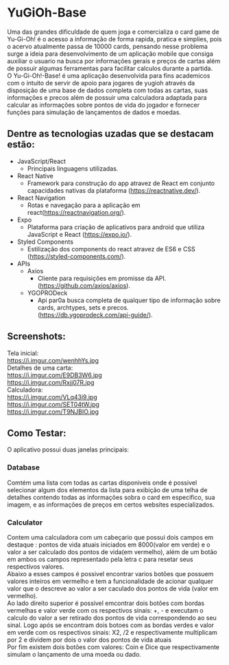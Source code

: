 # YuGiOh-Base

Uma das grandes dificuldade de quem joga e comercializa o card game de Yu-Gi-Oh! é o acesso a informação de forma rapida, pratica e simplies, pois o acervo atualmente passa de 10000 cards, pensando nesse problema surge a ideia para desenvolvimento de um aplicação mobile que consiga auxiliar o usuario na busca por informações gerais e preços de cartas além de possuir algumas ferramentas para facilitar calculos durante a partida.  
O Yu-Gi-Oh!-Base! é uma aplicação desenvolvida para fins academicos  com o intuito de servir de apoio para jogares de yugioh através da disposição de uma base de dados completa com todas as cartas, suas informações e precos além de possuir uma calculadora adaptada para calcular as informações sobre pontos de vida do jogador e fornecer funções para simulação de lançamentos de dados e moedas.


## Dentre as tecnologias uzadas que se destacam estão:

- JavaScript/React
  - Principais linguagens utilizadas.
- React Native
  - Framework para construção do app atravez de React em conjunto capacidades nativas da plataforma (https://reactnative.dev/).
- React Navigation
  - Rotas e navegação para a aplicação em react(https://reactnavigation.org/).
- Expo
  - Plataforma para criação de aplicativos para android que utiliza JavaScript e React (https://expo.io/).
- Styled Components
  - Estilização dos components do react atravez de ES6 e CSS (https://styled-components.com/).
- APIs
  - Axios
    - Cliente para requisições em promisse da API.(https://github.com/axios/axios).
  - YGOPRODeck
    - Api par0a busca completa de qualquer tipo de informação sobre cards, archtypes, sets e precos. (https://db.ygoprodeck.com/api-guide/).

## Screenshots:

Tela inicial:  
  https://i.imgur.com/wenhhYs.jpg  
Detalhes de uma carta:  
  https://i.imgur.com/E9DB3W6.jpg  
  https://i.imgur.com/Rxjj07R.jpg  
Calculadora:  
  https://i.imgur.com/VLq43i9.jpg  
  https://i.imgur.com/SET04tW.jpg  
  https://i.imgur.com/T9NJBIO.jpg  
  

## Como Testar:

O aplicativo possui duas janelas principais:
### Database 
Comtém uma lista com todas as cartas disponiveis onde é possivel selecionar algum dos elementos da lista para exibição de uma telha de detalhes contendo todas as informações sobra o card em especifico, sua imagem, e as informações de preços em certos websites especializados.

### Calculator
 Contem uma calculadora com um cabeçario que possui dois campos em destaque : pontos de vida atuais iniciados em 8000(valor em verde) e o valor a ser calculado dos pontos de vida(em vermelho), além de um botão em ambos os campos representado pela letra c para resetar seus respectivos valores.  
Abaixo a esses campos é possivel encontrar varios botões que possuem valores inteiros em vermelho e tem a funcionalidade de acionar qualquer valor que o descreve ao valor a ser caculado dos pontos de vida (valor em vermelho).  
Ao lado direito superior é possivel emcontrar dois botões com bordas vermelhas e valor verde com os respectivos sinais: +, - e executam o calculo do valor a ser retirado dos pontos de vida correspondendo ao seu sinal. Logo após se encontram dois botoes com as bordas verdes e valor em verde com os respectivos sinais: X2, /2 e respectivamente multiplicam por 2 e dividem por dois o valor dos pontos de vida atuais  
Por fim existem dois botões com valores: Coin e Dice que respectivamente simulam o lançamento de uma moeda ou dado.
